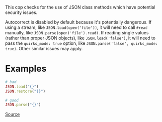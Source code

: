 
This cop checks for the use of JSON class methods which have potential
security issues.

Autocorrect is disabled by default because it's potentially dangerous.
If using a stream, like `JSON.load(open('file'))`, it will need to call
`#read` manually, like `JSON.parse(open('file').read)`.
If reading single values (rather than proper JSON objects), like
`JSON.load('false')`, it will need to pass the `quirks_mode: true`
option, like `JSON.parse('false', quirks_mode: true)`.
Other similar issues may apply.

# Examples

```ruby
# bad
JSON.load("{}")
JSON.restore("{}")

# good
JSON.parse("{}")
```

[Source](http://www.rubydoc.info/gems/rubocop/RuboCop/Cop/Security/JSONLoad)